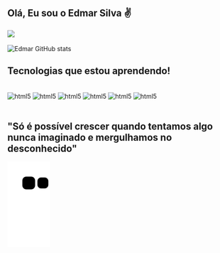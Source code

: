 ## Olá, Eu sou o Edmar Silva ✌️


<a href="https://www.linkedin.com/in/edmar-sn/" target="_blank"><img src="https://img.shields.io/badge/-LinkedIn-%230077B5?style=for-the-badge&logo=linkedin&logoColor=white" target="_blank"></a>


![Edmar GitHub stats](https://github-readme-stats.vercel.app/api?username=EdmarSNeves&show_icons=true&theme=dracula)

## Tecnologias que estou aprendendo!

<div style="display: inline_block"><br/>
<img align="center" alt="html5" src="https://img.shields.io/badge/HTML-239120?style=for-the-badge&logo=html5&logoColor=white"/> <img align="center" alt="html5" src="https://img.shields.io/badge/JavaScript-323330?style=for-the-badge&logo=javascript&logoColor=F7DF1E"/> <img align="center" alt="html5" src="https://img.shields.io/badge/CSS-239120?&style=for-the-badge&logo=css3&logoColor=white"/> <img align="center" alt="html5" src="https://img.shields.io/badge/MySQL-00000F?style=for-the-badge&logo=mysql&logoColor=white"/> <img align="center" alt="html5" src="https://img.shields.io/badge/Python-14354C?style=for-the-badge&logo=python&logoColor=white"/> <img align="center" alt="html5" src="https://img.shields.io/badge/PHP-777BB4?style=for-the-badge&logo=php&logoColor=white"/>
</div><br/>

## "Só é possível crescer quando tentamos algo nunca imaginado e mergulhamos no desconhecido"

![snake gif](https://github.com/EdmarSNeves/EdmarSNeves/blob/output/github-contribution-grid-snake.svg)
